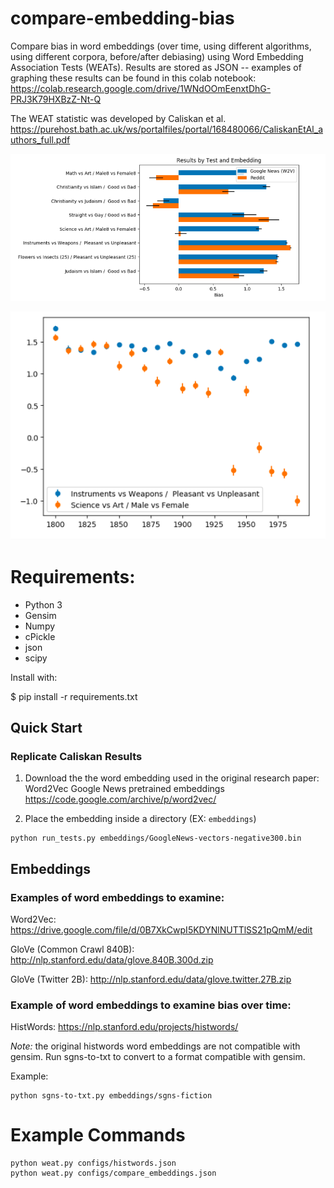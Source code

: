 # compare-embedding-bias

Compare bias in word embeddings (over time, using different algorithms, using different corpora, before/after debiasing) using Word Embedding Association Tests (WEATs). Results are stored as JSON -- examples of graphing these results can be found in this colab notebook: 
https://colab.research.google.com/drive/1WNdOOmEenxtDhG-PRJ3K79HXBzZ-Nt-Q

The WEAT statistic was developed by Caliskan et al. https://purehost.bath.ac.uk/ws/portalfiles/portal/168480066/CaliskanEtAl_authors_full.pdf

![Compare biases in Google News vs Reddit](images/google_news_reddit.png)

![Compare biases over time](images/inst_weap_science_art.png)


# Requirements:
- Python 3 
- Gensim 
- Numpy 
- cPickle
- json
- scipy

Install with:

  $ pip install -r requirements.txt
  
## Quick Start

### Replicate Caliskan Results

1. Download the the word embedding used in the original research paper: Word2Vec Google News pretrained embeddings https://code.google.com/archive/p/word2vec/

2. Place the embedding inside a directory (EX: `embeddings`)

```
python run_tests.py embeddings/GoogleNews-vectors-negative300.bin
```

## Embeddings

### Examples of word embeddings to examine:

Word2Vec: https://drive.google.com/file/d/0B7XkCwpI5KDYNlNUTTlSS21pQmM/edit

GloVe (Common Crawl 840B): http://nlp.stanford.edu/data/glove.840B.300d.zip

GloVe (Twitter 2B): http://nlp.stanford.edu/data/glove.twitter.27B.zip

### Example of word embeddings to examine bias over time:

HistWords: https://nlp.stanford.edu/projects/histwords/

*Note:* the original histwords word embeddings are not compatible with gensim. Run sgns-to-txt to convert to a format compatible with gensim.

Example:

```
python sgns-to-txt.py embeddings/sgns-fiction
```

# Example Commands
```
python weat.py configs/histwords.json
python weat.py configs/compare_embeddings.json 
```

